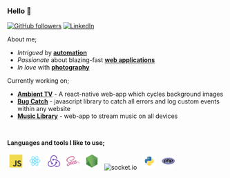 ### Hello 👋

[![GitHub followers](https://img.shields.io/github/followers/hmerritt?label=hmerritt&style=social)](https://github.com/hmerritt)  [![LinkedIn](https://img.shields.io/badge/LinkedIn--_.svg?style=social&logo=linkedin)](https://www.linkedin.com/in/harry-merritt/)

About me;
- *Intrigued* by [__automation__](https://github.com/hmerritt/fspop)
- *Passionate* about blazing-fast [__web applications__](https://github.com/music-library/music-library)
- *In love* with [__photography__](https://merritt.es/photos/hmerritt--015-04.jpg)

Currently working on;

- [__Ambient TV__](https://github.com/hmerritt/ambient-tv) - A react-native web-app which cycles background images
- [__Bug Catch__](https://github.com/bug-catch) - javascript library to catch all errors and log custom events within any website
- [__Music Library__](https://github.com/music-library/music-library) - web-app to stream music on all devices

<br />

__Languages and tools I like to use;__

<span>
	<img title="javascript" height="30" style="padding: 5px;" src="https://raw.githubusercontent.com/github/explore/80688e429a7d4ef2fca1e82350fe8e3517d3494d/topics/javascript/javascript.png" />
	<img title="react"      height="30" style="padding: 5px;" src="https://raw.githubusercontent.com/github/explore/80688e429a7d4ef2fca1e82350fe8e3517d3494d/topics/react/react.png" />
	<img title="redux"      height="30" style="padding: 5px;" src="https://raw.githubusercontent.com/github/explore/80688e429a7d4ef2fca1e82350fe8e3517d3494d/topics/redux/redux.png" />
	<img title="sass"       height="30" style="padding: 5px;" src="https://raw.githubusercontent.com/github/explore/80688e429a7d4ef2fca1e82350fe8e3517d3494d/topics/sass/sass.png" />
	<img title="nodejs"     height="30" style="padding: 5px;" src="https://raw.githubusercontent.com/github/explore/80688e429a7d4ef2fca1e82350fe8e3517d3494d/topics/nodejs/nodejs.png" />
	<img title="socket.io"  height="30" style="padding: 5px;" src="https://rawcdn.githack.com/hmerritt/hmerritt/a36343ff88bff20084e98e6a08704b8c3dc2c1ee/assets/socketio.png" />
	<img title="python"     height="30" style="padding: 5px;" src="https://raw.githubusercontent.com/github/explore/80688e429a7d4ef2fca1e82350fe8e3517d3494d/topics/python/python.png" />
	<img title="php"        height="30" style="padding: 5px;" src="https://raw.githubusercontent.com/github/explore/80688e429a7d4ef2fca1e82350fe8e3517d3494d/topics/php/php.png" />
</span>
